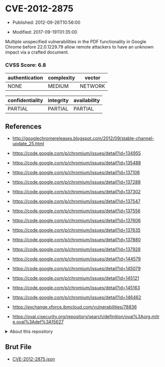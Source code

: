 # CVE-2012-2875

- Published: 2012-09-26T10:56:00

- Modified: 2017-09-19T01:35:00

Multiple unspecified vulnerabilities in the PDF functionality in Google Chrome before 22.0.1229.79 allow remote attackers to have an unknown impact via a crafted document.

### CVSS Score: **6.8**

| authentication | complexity | vector |
| --- | --- | --- |
| NONE | MEDIUM | NETWORK |

| confidentiality | integrity | availability |
| --- | --- | --- |
| PARTIAL | PARTIAL | PARTIAL |

## References

* http://googlechromereleases.blogspot.com/2012/09/stable-channel-update_25.html

* https://code.google.com/p/chromium/issues/detail?id=134955

* https://code.google.com/p/chromium/issues/detail?id=135488

* https://code.google.com/p/chromium/issues/detail?id=137106

* https://code.google.com/p/chromium/issues/detail?id=137288

* https://code.google.com/p/chromium/issues/detail?id=137302

* https://code.google.com/p/chromium/issues/detail?id=137547

* https://code.google.com/p/chromium/issues/detail?id=137556

* https://code.google.com/p/chromium/issues/detail?id=137606

* https://code.google.com/p/chromium/issues/detail?id=137635

* https://code.google.com/p/chromium/issues/detail?id=137880

* https://code.google.com/p/chromium/issues/detail?id=137928

* https://code.google.com/p/chromium/issues/detail?id=144579

* https://code.google.com/p/chromium/issues/detail?id=145079

* https://code.google.com/p/chromium/issues/detail?id=145121

* https://code.google.com/p/chromium/issues/detail?id=145163

* https://code.google.com/p/chromium/issues/detail?id=146462

* https://exchange.xforce.ibmcloud.com/vulnerabilities/78836

* https://oval.cisecurity.org/repository/search/definition/oval%3Aorg.mitre.oval%3Adef%3A15627

<details>
<summary>About this repository</summary> 

  This repository is part of the project [Live Hack CVE](https://github.com/Live-Hack-CVE). Main website can be found [www.live-hack.org](https://www.live-hack.org) 
  
  Made by [Sn0wAlice](https://github.com/Sn0wAlice) for the people that care about security and need to have a feed of the latest CVEs. Hope you enjoy it, don't forget to star the repo and follow me on [Twitter](https://twitter.com/Sn0wAlice) and [Github](https://github.com/Sn0wAlice). And that is my [personnal website](https://www.alice-snow.me/)

  - [Home Page](https://github.com/Live-Hack-CVE)
  - [Framework](https://github.com/Live-Hack-CVE/cve-framework)
  - [CVE database](https://github.com/Live-Hack-CVE/full_database)
  - [Changelog](https://github.com/Live-Hack-CVE/Changelog)
</details>

## Brut File

* [CVE-2012-2875.json](https://raw.githubusercontent.com/Live-Hack-CVE/full_database/main/cves/2012/CVE-2012-2875.json)

